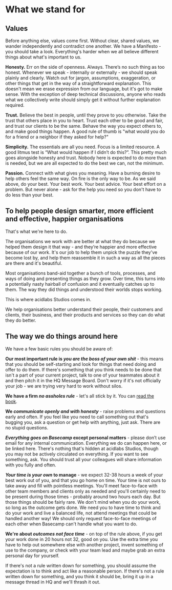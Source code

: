 # What we stand for
## Values
Before anything else, values come first. Without clear, shared values, we wander independently and contradict one another. We have a Manifesto - you should take a look. Everything's harder when we all believe different things about what's important to us.

__Honesty.__ Err on the side of openness. Always. There’s no such thing as too honest. Whenever we speak - internally or externally - we should speak plainly and clearly. Watch out for jargon, assumptions, exaggeration, or other things that get in the way of a straightforward explanation. This doesn't mean we erase expression from our language, but it's got to make sense. With the exception of deep technical discussions, anyone who reads what we collectively write should simply get it without further explanation required.

__Trust.__ Believe the best in people, until they prove to you otherwise. Take the trust that others place in you to heart. Trust each other to be good and fair, and trust our clients to be the same. Behave the way you expect others to, and make good things happen. A good rule of thumb is "what would you do for a friend or a neighbor if they asked for help?"

__Simplicity.__ The essentials are all you need. Focus is a limited resource. A good litmus test is “What would happen if I didn’t do this?”. This pretty much goes alongside honesty and trust. Nobody here is expected to do more than is needed, but we are all expected to do the best we can, not the minimum.

__Passion.__ Connect with what gives you meaning. Have a burning desire to help others feel the same way. On fire is the only way to be. As we said above, do your best. Your best work. Your best advice. Your best effort on a problem. But never alone - ask for the help you need so you don't have to do less than your best.

## To help people design smarter, more efficient and effective, happier organisations
That's what we're here to do.

The organisations we work with are better at what they do because we helped them design it that way - and they’re happier and more effective because of our work. It's our job to help them unpick the puzzle they've become lost by, and help them reassemble it in such a way as all the pieces are there and it's beautiful.

Most organisations band-aid together a bunch of tools, processes, and ways of doing and presenting things as they grow. Over time, this turns into a potentially nasty hairball of confusion and it eventually catches up to them. The way they did things and understood their worlds stops working.

This is where acidlabs Studios comes in.

We help organisations better understand their people, their customers and clients, their business, and their products and services so they can do what they do better.
## The way we do things around here

We have a few basic rules you should be aware of:

__Our most important rule is *you are the boss of your own shit*__ - this means that you should be self-starting and look for things that need doing and offer to do them. If there's something that you think needs to be done that isn't a part of your current project, talk to one of your teammates about it and then pitch it in the HQ Message Board. Don't worry if it's not officially your job - we are trying very hard to work without silos.  

__We have a firm *no assholes rule*__ - let's all stick by it. You can [read the book](https://www.goodreads.com/book/show/97905.The_No_Asshole_Rule). 

__We *communicate openly and with honesty*__ - raise problems and questions early and often. If you feel like you need to call something out that's bugging you, ask a question or get help with anything, just ask. There are no stupid questions.

__*Everything goes on Basecamp* except personal matters__ - please don’t use email for any internal communication. Everything we do can happen here, or be linked here. There's nothing that's hidden at acidlabs Studios, though you may not be actively circulated on everything. If you want to see something, ask. You should trust all your colleagues will share information with you fully and often.

__*Your time is your own* to manage__ - we expect 32-38 hours a week of your best work out of you, and that you go home on time. Your time is not ours to take away and fill with pointless meetings. You'll meet face-to-face with other team members and clients only as needed and you'll certainly need to be present during those times - probably around two hours each day. But those things should be fairly rare. We don't mind when you do your work, so long as the outcome gets done. We need you to have time to think and do your work and live a balanced life, not attend meetings that could be handled another way! We should only request face-to-face meetings of each other when Basecamp can't handle what you want to do.

__We're about *outcomes not face time*__ - on top of the rule above, if you get your work done in 20 hours not 32, good on you. Use the extra time you have to help out somewhere else with another project, invent something of use to the company, or check with your team lead and maybe grab an extra personal day for yourself.

If there's not a rule written down for something, you should assume the expectation is to think and act like a reasonable person. If there's not a rule written down for something, and you think it should be, bring it up in a message thread in HQ and we'll thrash it out.
